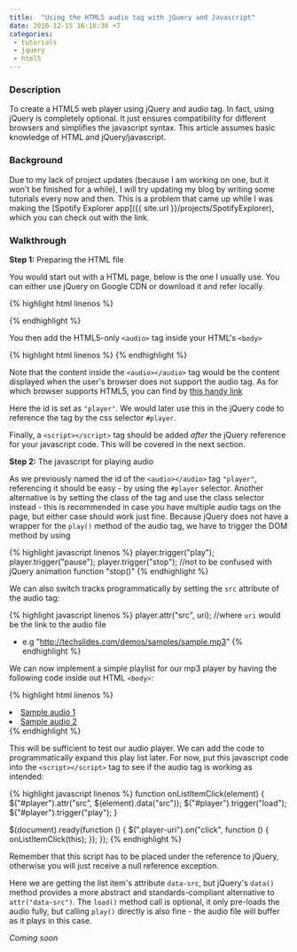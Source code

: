 ```yaml
---
title:  "Using the HTML5 audio tag with jQuery and Javascript"
date: 2016-12-15 16:16:38 +7
categories:
 - tutorials
 - jquery
 - html5
---
```

### Description
To create a HTML5 web player using jQuery and audio tag. In fact, using jQuery is completely optional. It just ensures compatibility for different browsers and simplifies the javascript syntax. This article assumes basic knowledge of HTML and jQuery/javascript.

### Background
Due to my lack of project updates (because I am working on one, but it won't be finished for a while), I will try updating my blog by writing some tutorials every now and then. This is a problem that came up while I was making the [Spotify Explorer app]({{ site.url }}/projects/SpotifyExplorer), which you can check out with the link.

### Walkthrough
**Step 1:** Preparing the HTML file

You would start out with a HTML page, below is the one I usually use. You can either use jQuery on Google CDN or download it and refer locally.

{% highlight html linenos %}
<!DOCTYPE html>
<html>
<head>
    <meta http-equiv="Content-Type" content="text/html; charset=UTF-8" />
    <title>Your very own web MP3 player!</title>
</head>
<body>
    <script src="https://ajax.googleapis.com/ajax/libs/jquery/3.1.0/jquery.min.js"></script>
</body>
</html>
{% endhighlight %}

You then add the HTML5-only `<audio>` tag inside your HTML's `<body>`

{% highlight html linenos %}
<audio id="player">Your browser does not support HTML5 audio</audio>
{% endhighlight %}

Note that the content inside the `<audio></audio>` tag would be the content displayed when the user's browser does not support the audio tag. As for which browser supports HTML5, you can find by [this handy link](http://caniuse.com/#feat=audio)

Here the id is set as `"player"`. We would later use this in the jQuery code to reference the tag by the css selector `#player`.

Finally, a `<script></script>` tag should be added *after* the jQuery reference for your javascript code. This will be covered in the next section.

**Step 2:** The javascript for playing audio

As we previously named the id of the `<audio></audio>` tag `"player"`, referencing it should be easy - by using the `#player` selector. Another alternative is by setting the class of the tag and use the class selector instead - this is recommended in case you have multiple audio tags on the page, but either case should work just fine. Because jQuery does not have a wrapper for the `play()` method of the audio tag, we have to trigger the DOM method by using

{% highlight javascript linenos %}
player.trigger("play");
player.trigger("pause");
player.trigger("stop");
//not to be confused with jQuery animation function "stop()"
{% endhighlight %}

We can also switch tracks programmatically by setting the `src` attribute of the audio tag:

{% highlight javascript linenos %}
player.attr("src", uri);
//where `uri` would be the link to the audio file
- e.g "http://techslides.com/demos/samples/sample.mp3"
{% endhighlight %}

We can now implement a simple playlist for our mp3 player by having the following code inside out HTML `<body>`:

{% highlight html linenos %}
<ui id="player-list">
    <li><a href="#" class="player-uri" data-src="http://techslides.com/demos/samples/sample.mp3">Sample audio 1</a></li>
    <li><a href="#" class="player-uri" data-src="">Sample audio 2</a></li>
</ui>
{% endhighlight %}

This will be sufficient to test our audio player. We can add the code to programmatically expand this play list later. For now, put this javascript code into the `<script></script>` tag to see if the audio tag is working as intended:

{% highlight javascript linenos %}
function onListItemClick(element)
{
    $("#player").attr("src", $(element).data("src"));
    $("#player").trigger("load");
    $("#player").trigger("play");
}

$(document).ready(function ()
{
    $(".player-uri").on("click", function ()
    {
        onListItemClick(this);
    });
});
{% endhighlight %}

Remember that this script has to be placed under the reference to jQuery, otherwise you will just receive a null reference exception.

Here we are getting the list item's attribute `data-src`, but jQuery's `data()` method provides a more abstract and standards-compliant alternative to `attr("data-src")`. The `load()` method call is optional, it only pre-loads the audio fully, but calling `play()` directly is also fine - the audio file will buffer as it plays in this case.

*Coming soon*
